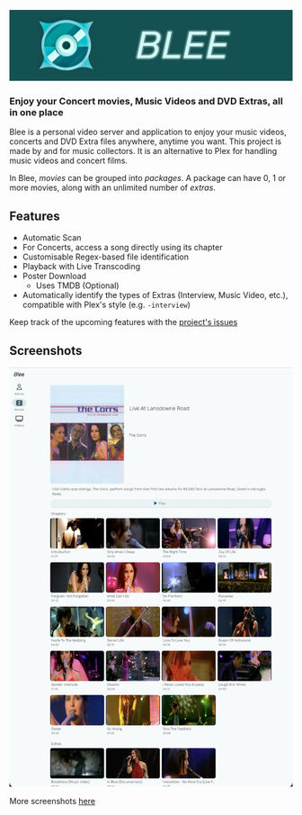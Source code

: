 ![Blee](./assets/banner.png)

### Enjoy your Concert movies, Music Videos and DVD Extras, all in one place

Blee is a personal video server and application to enjoy your music videos, concerts and DVD Extra files anywhere, anytime you want. This project is made by and for music collectors.
It is an alternative to Plex for handling music videos and concert films.

In Blee, *movies* can be grouped into *packages*. A package can have 0, 1 or more movies, along with an unlimited number of *extras*.

## Features

- Automatic Scan
- For Concerts, access a song directly using its chapter
- Customisable Regex-based file identification
- Playback with Live Transcoding
- Poster Download
  - Uses TMDB (Optional)
- Automatically identify the types of Extras (Interview, Music Video, etc.), compatible with Plex's style (e.g. `-interview`)

Keep track of the upcoming features with the [project's issues](https://github.com/Arthi-chaud/Blee/issues)

## Screenshots

![Package](./assets/screenshots/package.png)

More screenshots [here](./assets/screenshots/)
